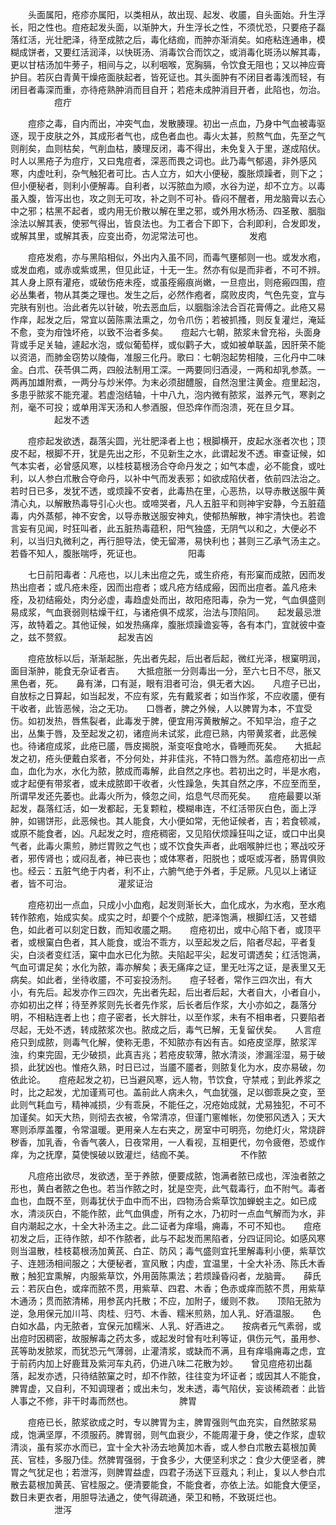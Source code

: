 <!-- { "loadSidebar": true } -->
　　头面属阳，疮疹亦属阳，以类相从，故出现、起发、收靥，自头面始。升生浮长，阳之性也。痘疮起发头面，以渐肿大，升生浮长之性，不须忧恐，只要疮子磊落红活，光壮肥泽，待至成脓之后，毒化结痂，而肿亦渐消矣。如疮粘连通串，模糊成饼者，又要红活润泽，以快斑汤、消毒饮合而饮之，或消毒化斑汤以解其毒，更以甘桔汤加牛蒡子，相间与之，以利咽喉，宽胸膈，令饮食无阻也；又以神应膏护目。若灰白青黄干燥疮面肤起者，皆死证也。其头面肿有不闭目者毒浅而轻，有闭目者毒深而重，亦待疮熟肿消而目自开；若疮未成肿消目开者，此陷也，勿治。
　　　　　痘疔

　　痘疹之毒，自内而出，冲突气血，发散腠理。初出一点血，乃身中气血被毒驱逐，现于皮肤之外，其成形者气也，成色者血也。毒火太甚，煎熬气血，先至之气则削矣，血则枯矣，气削血枯，腠理反闭，毒不得出，未免复入于里，遂成陷伏。时人以黑疮子为痘疔，又曰鬼痘者，深恶而畏之词也。此乃毒气郁遏，非外感风寒，内虚吐利，杂气触犯者可比。古人立方，如大小便秘，腹胀烦躁者，则下之；但小便秘者，则利小便解毒。自利者，以泻脓血为顺，水谷为逆，却不立方。以毒虽入腹，皆泻出也，攻之则无可攻，补之则不可补。昏闷不醒者，用龙脑膏以去心中之邪；枯黑不起者，或内用无价散以解在里之邪，或外用水杨汤、四圣散、胭脂涂法以解其表，使邪气得出，皆良法也。为工者合下即下，合利即利，合发即发，或解其里，或解其表，应变出奇，勿泥常法可也。
　　　　　发疱

　　痘疮发疱，亦与黑陷相似，外出内入虽不同，而毒气壅郁则一也。或发水疱，或发血疱，或赤或紫或黑，但见此证，十无一生。然亦有似是而非者，不可不辨。其人身上原有灌疮，或破伤疮未痊，或虽痊瘢痕尚嫩，一旦痘出，则疮瘢四围，痘必丛集者，物从其类之理也。发生之后，必然作疱者，腐败皮肉，气色先变，宜与完肤有别也。治此者先以针破，吮去恶血后，以胭脂涂法合百花膏傅之。此疮又易作痒，起发之后，常宜以茵陈熏法熏之，勿令爪伤；若被抓搔，则反复灌烂，淹延不愈，变为疳蚀坏疮，以致不治者多矣。　　痘起六七朝，脓浆未曾充裕，头面身背或手足关轴，遽起水泡，或似葡萄样，或似鹳子大，或如被单联盖，因肝荣不能以资浥，而肺金窃势以陵侮，准服三化丹。歌曰：七朝泡起势相陵，三化丹中二味金。白朮、茯苓俱二两，四般法制用工深。一两要同归酒浸，一两和却乳参蒸。一两再加雄附煮，一两分与炒米停。为末必须甜醴服，自然泡里注黄金。痘里起泡，多患乎脓浆不能充灌。若虚泡结轴，十中八九，泡内微有脓浆，滋养元气，寒剥之剂，毫不可投；或单用浑天汤和人参酒服，但恐痒作而泡溃，死在旦夕耳。
　　　　　起发不透

　　痘疹起发欲透，磊落尖圆，光壮肥泽者上也；根脚横开，皮起水涨者次也；顶皮不起，根脚不开，犹是先出之形，不见新生之水，此谓起发不透。审查证候，如气本实者，必曾感风寒，以桂枝葛根汤合夺命丹发之；如气本虚，必不能食，或吐利，以人参白朮散合夺命丹，以补中气而发表邪；如欲成陷伏者，依前四法治之。若时日已多，发犹不透，或烦躁不安者，此毒热在里，心恶热，以导赤散送服牛黄清心丸，以解散热毒导引心火也。或啼哭者，凡人五脏平和则神宇安静，今五脏蕴毒，内外蒸郁，神不安舍，以导赤散送服安神丸，使郁热解散，神宇清快也。若谵言妄有见闻，时狂叫者，此五脏热毒蕴积，阳气独盛，无阴气以和之，大便必不利，以当归丸微利之，再行胆导法，使无留滞，易快利也；甚则三乙承气汤主之。若昏不知人，腹胀喘呼，死证也。
　　　　　阳毒

　　七日前阳毒者：凡疮也，以儿未出痘之先，或生疥疮，有形窠而成脓，因而发热出痘者；或凡疮未痊，因而出痘者；或凡疮方结成瘢，因而出痘者。盖凡疮未痊，及初结瘢处，肉分必虚，毒趋虚处而出，故阳疮阳毒，杂为一党，气血俱盛则易成浆，气血衰弱则枯燥干红，与诸疮俱不成浆，治法与顶陷同。　　起发最忌泄泻，故特着之。其他证候，如发热痛痒，腹胀烦躁谵妄等，各有本门，宜就彼中查之，兹不赘叙。
　　　　　起发吉凶

　　痘疮放标以后，渐渐起胀，先出者先起，后出者后起，微红光泽，根窠明润，面目渐肿，能食无杂证者吉。　　大抵痘胀一分则毒出一分，至六七日不尽，胀又黑色者，死。　　鼻有涕，口有涎，眼有泪者可治，俱无者大凶。　　凡痘子已出，自放标之日算起，如当起发，不应有浆，先有戴浆者；如当作浆，不应收靥，便有干收者，此皆恶候，治之无功。　　口唇者，脾之外候，人以脾胃为本，不宜受伤。如初发热，唇焦裂者，此毒发于脾，便宜用泻黄散解之。不知早治，痘子之出，丛集于唇，及至起发之初，诸痘尚未试浆，此痘已熟，内带黄浆者，此恶候也。待诸痘成浆，此疮已靥，唇皮揭脱，渐变呕食呛水，昏睡而死矣。　　大抵起发之初，疮头便戴白浆者，不分何处，并非佳兆，不特口唇为然。盖痘疮初出一点血，血化为水，水化为脓，脓成而毒解，此自然之序也。若初出之时，半是水疱，或才起便有带浆者，或未成脓即干收者，火性躁急，失其自然之序，不应至而至，所谓早发还先萎也。此毒火所为，倏忽之间，焰息气尽而死矣。　　痘疮最要以渐起发，磊落红活，如一发都起，无复颗粒，模糊串连，不红活带灰白色，面上浮肿，如锡饼形，此恶候也。其人能食，大小便如常，无他证候者，吉；若食顿减，或原不能食者，凶。凡起发之时，痘疮稠密，又见陷伏烦躁狂叫之证，或口中出臭气者，此毒火熏煎，肺烂胃败之气也；或不饮食失声者，此咽喉肿烂也；寒战咬牙者，邪传肾也；或闷乱者，神已丧也；或体寒者，阳脱也；或呕或泻者，肠胃俱败也。经云：五脏气绝于内者，利不止，六腑气绝于外者，手足厥。凡见以上诸证者，皆不可治。
　　　　　灌浆证治

　　痘疮初出一点血，只成小小血疱，起发则渐长大，血化成水，为水疱，至水疱转作脓疱，始成实矣。成实之时，却要个个成脓，肥泽饱满，根脚红活，又苍蜡色，如此者可以刻定日数，而知收靥之期。　　痘疮初出，或中心陷下者，或顶平者，或根窠白色者，其人能食，或治不乖方，以至起发之后，陷者尽起，平者复尖，白淡者变红活，窠中血水已化为脓。夫陷起平尖，起发可谓透矣；红活饱满，气血可谓足矣；水化为脓，毒亦解矣；表无痛痒之证，里无吐泻之证，是表里又无病矣。如此者，坐待收靥，不可妄投汤剂。　　痘子轻者，常作三四次出，有大小，有先后。起发亦作三四次，先出者先起，后出者后起，大者自大，小者自小，亦如初出之样；待至养浆则先长者先作浆，后长者后作浆，大小亦如之，磊落分明，不相粘连者上也；痘子密者，长大胖壮，以至作浆，未有不相串者，只要陷者尽起，无处不透，转成脓浆次也。脓成之后，毒气已解，无复留伏矣。　　人言痘疮只到成脓，则毒气化解，使称无患，不知脓亦有凶有吉。如疮皮坚厚，脓浆浑浊，约束完固，无少破损，此真吉兆；若疮皮软薄，脓水清淡，渗漏淫湿，易于破损，此犹凶也。惟疮久熟，时日已过，当靥不靥者，则脓复化为水，皮亦易破，勿依此论。　　痘疮起发之初，已当避风寒，远人物，节饮食，守禁戒；到此养浆之时，比之起发，尤加谨焉可也。盖前此人病未久，气血犹强，足以御乖戾之变，至此则气耗血亏，精神减损，少有乖戾，不能任之，况疮始成就，尤易独犯，不可不加谨矣。如天大热，则彻去衣被，令常清凉，但谨门窻帷帐，勿使邪风透入；天大寒则添厚盖覆，令常温暖。更用亲人左右夹之，房室中可明亮，勿绝灯火，常烧辟秽香，加乳香，令香气袭人，日夜常用，一人看视，互相更代，勿令疲倦，恐或作痒，为之抚摩，莫使悞破以致灌烂，结痂不美。
　　　　　不作脓

　　凡痘疮出欲尽，发欲透，至于养脓，便要成脓，饱满者脓已成也，浑浊者脓之形也，黄白者脓之色也。若当作脓之时，犹是空壳，此气载毒行，血不附气。毒者血也，血既不至，则毒犹伏于血中而不出，四物汤合紫草饮加蝉蜕主之。如已成水，清淡灰白，不能作脓，此气血俱虚，所有之水，乃初时一点血气解而为水，非自内潮起之水，十全大补汤主之。此二证者为痒塌，痈毒，不可不知也。　　痘疮初发之后，正待作脓，却不作脓者，此与不起发而黑陷者，分四证同论。如感风寒则当温散，桂枝葛根汤加黄芪、白芷、防风；毒气盛则宜托里解毒利小便，紫草饮子、连翘汤相间服之；大便秘者，宣风散；内虚，宜温里，十全大补汤、陈氏木香散；触犯宜熏解，内服紫草饮，外用茵陈熏法；若烦躁昏闷者，龙脑膏。　　薛氏云：若灰白色，或痒而脓不贯，用紫草、四君、木香；色赤或痒而脓不贯，用紫草木通汤；贯而脓清稀，用参芪内托散；不应，加附子，缓则不救。　　顶陷无脓为逆，急用保元加川芎、肉桂、归芍、木香、糯米煎熟，加人乳、好酒温服。　　色白如水晶，内无脓者，宜保元加糯米、人乳、好酒进之。　　按病者元气素弱，或出痘时因稠密，故服解毒之药太多，或起发时曾有吐利等证，俱伤元气，虽用参、芪等助发脓浆，而犹恐元气薄弱，止灌清浆，或缺而不满，且有痒塌痈毒之虑，宜于前药内加上好鹿茸及紫河车丸药，仍进八味二花散为妙。　　曾见痘疮初出磊落，起发亦透，只待结脓窠之时，却不作脓，往往变为坏证者；或因其人不能食，脾胃虚，又自利，不知调理者；或出未匀，发未透，毒气陷伏，妄谈稀疏者：此皆人事之不修，非干时毒而然也。
　　　　　脾胃

　　痘疮已长，脓浆欲成之时，专以脾胃为主，脾胃强则气血充实，自然脓浆易成，饱满坚厚，不须服药。脾胃弱，则气血衰少，不能周灌于身，使之作浆，虚软清淡，虽有浆亦水而已，宜十全大补汤去地黄加木香，或人参白朮散去葛根加黄芪、官桂，多服乃佳。然脾胃强弱，于食多少，大便坚利求之：食少大便坚者，脾胃之气犹足也；若泄泻，则脾胃益虚，四君子汤送下豆蔻丸；利止，复以人参白朮散去葛根加黄芪、官桂服之。便清要能食，不能食者，亦依上法。如能食大便坚，数日未更衣者，用胆导法通之，使气得疏通，荣卫和畅，不致斑烂也。
　　　　　泄泻

